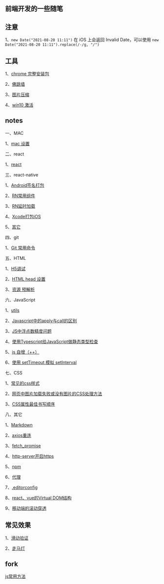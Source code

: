 ## 前端开发的一些随笔

## 注意

1、`new Date("2021-08-20 11:11")` 在 iOS 上会返回 Invalid Date，可以使用 `new Date("2021-08-20 11:11").replace(/-/g, "/")`

## 工具

1、[chrome 完整安装包](https://www.google.com/intl/zh-CN/chrome/?standalone=1)

2、[佛跳墙](https://github.com/getfotiaoqiang/download)

3、[图片压缩](https://tinypng.com/)

4、[win10 激活](https://github.com/massgravel/Microsoft-Activation-Scripts/releases)


## notes

一、MAC

1、[mac 设置](https://github.com/438198602/frontend/blob/master/mac/mac%20%E8%AE%BE%E7%BD%AE.md)

二、react

1、[react](https://github.com/438198602/frontend/blob/master/react/react.md)

三、react-native

1、[Android签名打包](https://github.com/438198602/frontend/blob/master/react-native/Android%E7%AD%BE%E5%90%8D%E6%89%93%E5%8C%85.md)

2、[RN常用组件](https://github.com/438198602/frontend/blob/master/react-native/RN%E5%B8%B8%E7%94%A8%E7%BB%84%E4%BB%B6.md)

3、[RN延时加载](https://github.com/438198602/frontend/blob/master/react-native/RN%E5%BB%B6%E6%97%B6%E5%8A%A0%E8%BD%BD.md)

4、[Xcode打包iOS](https://github.com/438198602/frontend/blob/master/react-native/Xcode%E6%89%93%E5%8C%85iOS.md)

5、[其它](https://github.com/438198602/frontend/blob/master/react-native/%E5%85%B6%E5%AE%83.md)

四、git

1、[Git 常用命令](https://github.com/438198602/frontend/blob/master/Git%20%E5%B8%B8%E7%94%A8%E5%91%BD%E4%BB%A4.md)

五、HTML

1、[H5调试](https://github.com/438198602/frontend/blob/master/H5%E8%B0%83%E8%AF%95.md)

2、[HTML head 设置](https://github.com/438198602/frontend/blob/master/HTML%20head%20%E8%AE%BE%E7%BD%AE.md)

3、[资源 预解析](https://github.com/438198602/frontend/blob/master/%E8%B5%84%E6%BA%90%20%E9%A2%84%E8%A7%A3%E6%9E%90.md)

六、JavaScript

1、[utils](https://github.com/438198602/frontend/blob/master/utils.md)

2、[Javascript中的apply与call的区别](https://github.com/438198602/frontend/issues/2)

3、[JS中浮点数精度问题](https://github.com/438198602/frontend/issues/4)

4、[使用Typescript给JavaScript做静态类型检查](https://github.com/438198602/frontend/issues/5)

5、[js 自增（++）](https://github.com/438198602/frontend/issues/6)

6、[使用 setTimeout 模拟 setInterval](https://github.com/438198602/frontend/issues/12)

七、CSS

1、[常见的css样式](https://github.com/438198602/frontend/blob/master/%E5%B8%B8%E8%A7%81%E7%9A%84css%E6%A0%B7%E5%BC%8F.md)

2、[网页中图片加载失败或没有图片的CSS处理方法](https://github.com/438198602/frontend/issues/7)

3、[CSS属性最佳书写顺序](https://github.com/438198602/frontend/issues/13)

八、其它

1、[Markdown](https://github.com/438198602/frontend/blob/master/Markdown.md)

2、[axios重连](https://github.com/438198602/frontend/blob/master/axios%E9%87%8D%E8%BF%9E.md)

3、[fetch_promise](https://github.com/438198602/frontend/blob/master/fetch_promise.html)

4、[http-server开启https](https://github.com/438198602/frontend/blob/master/http-server%E5%BC%80%E5%90%AFhttps.md)

5、[npm](https://github.com/438198602/frontend/blob/master/npm.md)

6、[代理](https://github.com/438198602/frontend/blob/master/%E4%BB%A3%E7%90%86.md)

7、[.editorconfig](https://github.com/438198602/frontend/issues/8)

8、[react、vue的Virtual DOM结构](https://github.com/438198602/frontend/issues/10)

9、[移动端的滚动穿透](https://github.com/438198602/frontend/issues/11)


## 常见效果

1、[滑动验证](https://github.com/438198602/frontend/blob/master/%E5%B8%B8%E8%A7%81%E6%95%88%E6%9E%9C/%E6%BB%91%E5%8A%A8%E9%AA%8C%E8%AF%81.html)

2、[走马灯](https://github.com/438198602/frontend/blob/master/%E5%B8%B8%E8%A7%81%E6%95%88%E6%9E%9C/%E8%B5%B0%E9%A9%AC%E7%81%AF.md)


## fork

[js常用方法](https://github.com/cd-dongzi/utils)
